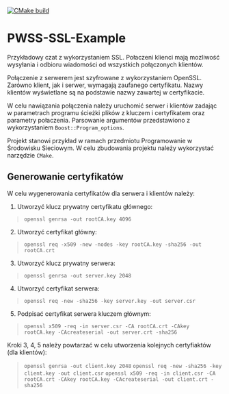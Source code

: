 [![CMake build](https://github.com/Kuszki/PWSS-SSL-Example/actions/workflows/cmake.yml/badge.svg)](https://github.com/Kuszki/PWSS-SSL-Example/actions/workflows/cmake.yml)

# PWSS-SSL-Example
Przykładowy czat z wykorzystaniem SSL. Połaczeni klienci mają mozliwość wysyłania i odbioru wiadomości od wszystkich połączonych klientów.

Połączenie z serwerem jest szyfrowane z wykorzystaniem OpenSSL. Zarówno klient, jak i serwer, wymagają zaufanego certyfikatu. Nazwy klientów wyświetlane są na podstawie nazwy zawartej w certyfikacie.

W celu nawiązania połączenia należy uruchomić serwer i klientów zadając w parametrach programu ścieżki plików z kluczem i certyfikatem oraz parametry połaczenia. Parsowanie argumentów przedstawiono z wykorzystaniem `Boost::Program_options`.

Projekt stanowi przykład w ramach przedmiotu Programowanie w Środowisku Sieciowym. W celu zbudowania projektu należy wykorzystać narzędzie `CMake`.

## Generowanie certyfikatów
W celu wygenerowania certyfikatów dla serwera i klientów należy:

1) Utworzyć klucz prywatny certyfikatu głównego:
> `openssl genrsa -out rootCA.key 4096`

2) Utworzyć certyfikat główny:
> `openssl req -x509 -new -nodes -key rootCA.key -sha256 -out rootCA.crt`

3) Utworzyć klucz prywatny serwera:
> `openssl genrsa -out server.key 2048`

4) Utworzyć certyfikat serwera:
> `openssl req -new -sha256 -key server.key -out server.csr`

5) Podpisać certyfikat serwera kluczem głównym:
> `openssl x509 -req -in server.csr -CA rootCA.crt -CAkey rootCA.key -CAcreateserial -out server.crt -sha256`

Kroki 3, 4, 5 należy powtarzać w celu utworzenia kolejnych certyfiaktów (dla klientów):
> `openssl genrsa -out client.key 2048`
> `openssl req -new -sha256 -key client.key -out client.csr`
> `openssl x509 -req -in client.csr -CA rootCA.crt -CAkey rootCA.key -CAcreateserial -out client.crt -sha256`

